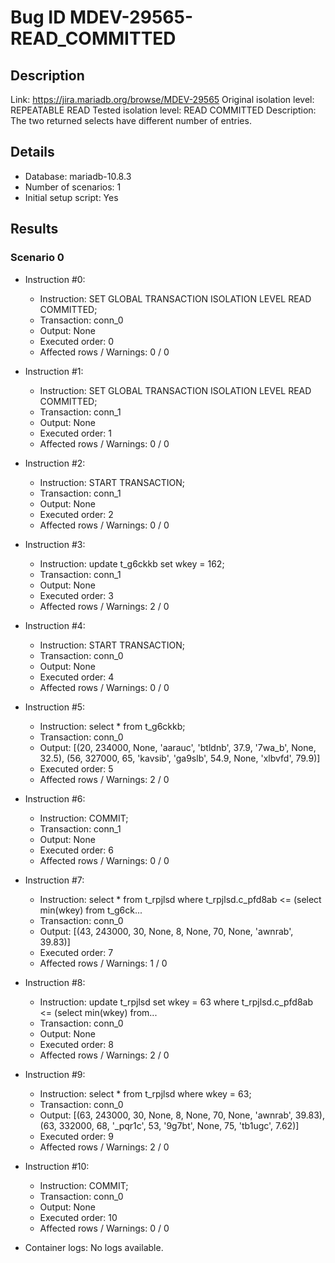 # Bug ID MDEV-29565-READ_COMMITTED

## Description

Link:                     https://jira.mariadb.org/browse/MDEV-29565
Original isolation level: REPEATABLE READ
Tested isolation level:   READ COMMITTED
Description:              The two returned selects have different number of entries.


## Details
 * Database: mariadb-10.8.3
 * Number of scenarios: 1
 * Initial setup script: Yes

## Results
### Scenario 0
 * Instruction #0:
     - Instruction:  SET GLOBAL TRANSACTION ISOLATION LEVEL READ COMMITTED;
     - Transaction: conn_0
     - Output: None
     - Executed order: 0
     - Affected rows / Warnings: 0 / 0
 * Instruction #1:
     - Instruction:  SET GLOBAL TRANSACTION ISOLATION LEVEL READ COMMITTED;
     - Transaction: conn_1
     - Output: None
     - Executed order: 1
     - Affected rows / Warnings: 0 / 0
 * Instruction #2:
     - Instruction:  START TRANSACTION;
     - Transaction: conn_1
     - Output: None
     - Executed order: 2
     - Affected rows / Warnings: 0 / 0
 * Instruction #3:
     - Instruction:  update t_g6ckkb set wkey = 162;
     - Transaction: conn_1
     - Output: None
     - Executed order: 3
     - Affected rows / Warnings: 2 / 0
 * Instruction #4:
     - Instruction:  START TRANSACTION;
     - Transaction: conn_0
     - Output: None
     - Executed order: 4
     - Affected rows / Warnings: 0 / 0
 * Instruction #5:
     - Instruction:  select * from t_g6ckkb;
     - Transaction: conn_0
     - Output: [(20, 234000, None, 'aarauc', 'btldnb', 37.9, '7wa_b', None, 32.5), (56, 327000, 65, 'kavsib', 'ga9slb', 54.9, None, 'xlbvfd', 79.9)]
     - Executed order: 5
     - Affected rows / Warnings: 2 / 0
 * Instruction #6:
     - Instruction:  COMMIT;
     - Transaction: conn_1
     - Output: None
     - Executed order: 6
     - Affected rows / Warnings: 0 / 0
 * Instruction #7:
     - Instruction:  select * from t_rpjlsd where t_rpjlsd.c_pfd8ab <= (select min(wkey) from t_g6ck...
     - Transaction: conn_0
     - Output: [(43, 243000, 30, None, 8, None, 70, None, 'awnrab', 39.83)]
     - Executed order: 7
     - Affected rows / Warnings: 1 / 0
 * Instruction #8:
     - Instruction:  update t_rpjlsd set wkey = 63 where t_rpjlsd.c_pfd8ab <= (select min(wkey) from...
     - Transaction: conn_0
     - Output: None
     - Executed order: 8
     - Affected rows / Warnings: 2 / 0
 * Instruction #9:
     - Instruction:  select * from t_rpjlsd where wkey = 63;
     - Transaction: conn_0
     - Output: [(63, 243000, 30, None, 8, None, 70, None, 'awnrab', 39.83), (63, 332000, 68, '_pqr1c', 53, '9g7bt', None, 75, 'tb1ugc', 7.62)]
     - Executed order: 9
     - Affected rows / Warnings: 2 / 0
 * Instruction #10:
     - Instruction:  COMMIT;
     - Transaction: conn_0
     - Output: None
     - Executed order: 10
     - Affected rows / Warnings: 0 / 0

 * Container logs:
   No logs available.

